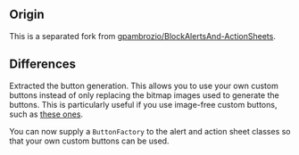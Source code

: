 ## Origin

This is a separated fork from [gpambrozio/BlockAlertsAnd-ActionSheets](https://github.com/gpambrozio/BlockAlertsAnd-ActionSheets).

## Differences

Extracted the button generation. This allows you to use your own custom buttons instead of only replacing the bitmap images used to generate the buttons. This is particularly useful if you use image-free custom buttons, such as [these ones](https://github.com/rchampourlier/YmsGradientButton).

You can now supply a `ButtonFactory` to the alert and action sheet classes so that your own custom buttons can be used.
